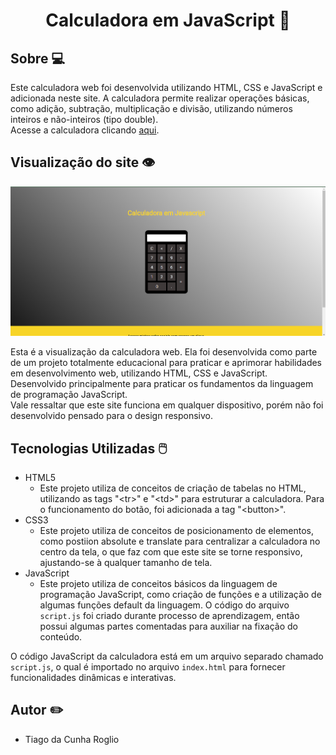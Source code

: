 # <p align="center"> Calculadora em JavaScript 📱 </p>

## Sobre 💻
Este calculadora web foi desenvolvida utilizando HTML, CSS e JavaScript e adicionada neste site. A calculadora permite realizar operações básicas, como adição, subtração, multiplicação e divisão, utilizando números inteiros e não-inteiros (tipo double).  
Acesse a calculadora clicando [aqui](https://www.tiagoroglio.com.br/calculator "https://www.tiagoroglio.com.br/calculator").

## Visualização do site 👁
![Tela inicial da calculadora web](./assets/readme-img.png)

Esta é a visualização da calculadora web. Ela foi desenvolvida como parte de um projeto totalmente educacional para praticar e aprimorar habilidades em desenvolvimento web, utilizando HTML, CSS e JavaScript. Desenvolvido principalmente para praticar os fundamentos da linguagem de programação JavaScript.  
Vale ressaltar que este site funciona em qualquer dispositivo, porém não foi desenvolvido pensado para o design responsivo.

## Tecnologias Utilizadas 🖱️ 
- HTML5
  - Este projeto utiliza de conceitos de criação de tabelas no HTML, utilizando as tags "&lt;tr&gt;" e "&lt;td&gt;" para estruturar a calculadora. Para o funcionamento do botão, foi adicionada a tag "&lt;button&gt;".
- CSS3
  - Este projeto utiliza de conceitos de posicionamento de elementos, como postiion absolute e translate para centralizar a calculadora no centro da tela, o que faz com que este site se torne responsivo, ajustando-se à qualquer tamanho de tela.
- JavaScript
   - Este projeto utiliza de conceitos básicos da linguagem de programação JavaScript, como criação de funções e a utilização de algumas funções default da linguagem. O código do arquivo `script.js` foi criado durante processo de aprendizagem, então possui algumas partes comentadas para auxiliar na fixação do conteúdo. 

O código JavaScript da calculadora está em um arquivo separado chamado `script.js`, o qual é importado no arquivo `index.html` para fornecer funcionalidades dinâmicas e interativas.

## Autor ✏️
- Tiago da Cunha Roglio
